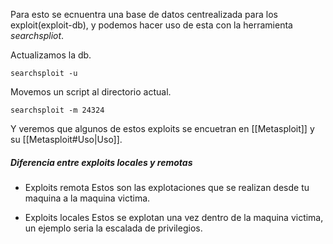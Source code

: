 Para esto se ecnuentra una base de datos centrealizada para los exploit(exploit-db), y podemos hacer uso de esta con la herramienta *searchspliot*.

Actualizamos la db.

	searchsploit -u

Movemos un script al directorio actual.

	searchsploit -m 24324

Y veremos que algunos de estos exploits se encuetran en [[Metasploit]] y su [[Metasploit#Uso|Uso]].


##### Diferencia entre exploits locales y remotas

- Exploits remota
Estos son las explotaciones que se realizan desde tu maquina a la maquina victima.

- Exploits locales
Estos se explotan una vez dentro de la maquina victima, un ejemplo seria la escalada de privilegios.